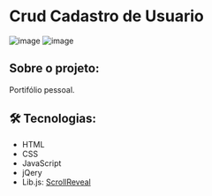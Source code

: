 # Crud Cadastro de Usuario

![image]()
![image]()

## Sobre o projeto:
Portifólio pessoal. 

## 🛠 Tecnologias:
- HTML
- CSS
- JavaScript
- jQery
- Lib.js: [ScrollReveal](https://scrollrevealjs.org/)

